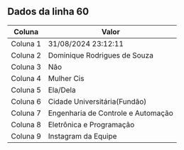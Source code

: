 ## Dados da linha 60

| Coluna | Valor |
|--------|-------|
| Coluna 1 | 31/08/2024 23:12:11 |
| Coluna 2 | Dominique Rodrigues de Souza |
| Coluna 3 | Não |
| Coluna 4 | Mulher Cis |
| Coluna 5 | Ela/Dela |
| Coluna 6 | Cidade Universitária(Fundão) |
| Coluna 7 | Engenharia de Controle e Automação |
| Coluna 8 | Eletrônica e Programação |
| Coluna 9 | Instagram da Equipe |
